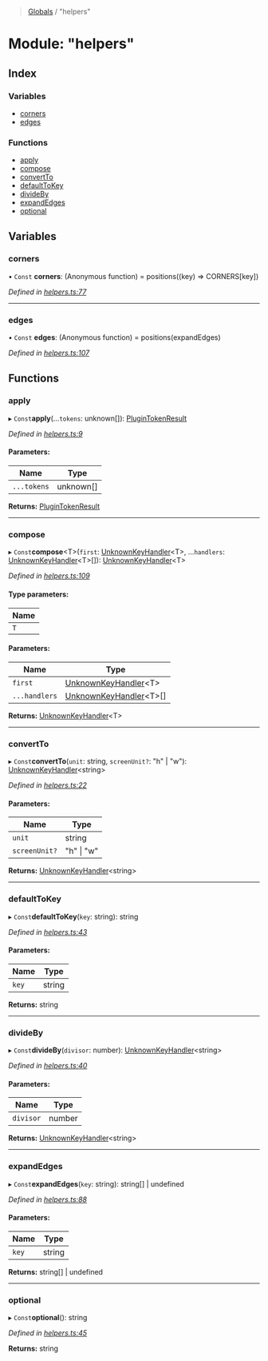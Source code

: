 > [Globals](../README.md) / "helpers"

# Module: "helpers"

## Index

### Variables

* [corners](_helpers_.md#corners)
* [edges](_helpers_.md#edges)

### Functions

* [apply](_helpers_.md#apply)
* [compose](_helpers_.md#compose)
* [convertTo](_helpers_.md#convertto)
* [defaultToKey](_helpers_.md#defaulttokey)
* [divideBy](_helpers_.md#divideby)
* [expandEdges](_helpers_.md#expandedges)
* [optional](_helpers_.md#optional)

## Variables

### corners

• `Const` **corners**: (Anonymous function) = positions((key) => CORNERS[key])

*Defined in [helpers.ts:77](https://github.com/kenoxa/beamwind/blob/main/packages/beamwind/src/helpers.ts#L77)*

___

### edges

• `Const` **edges**: (Anonymous function) = positions(expandEdges)

*Defined in [helpers.ts:107](https://github.com/kenoxa/beamwind/blob/main/packages/beamwind/src/helpers.ts#L107)*

## Functions

### apply

▸ `Const`**apply**(...`tokens`: unknown[]): [PluginTokenResult](_index_.md#plugintokenresult)

*Defined in [helpers.ts:9](https://github.com/kenoxa/beamwind/blob/main/packages/beamwind/src/helpers.ts#L9)*

#### Parameters:

Name | Type |
------ | ------ |
`...tokens` | unknown[] |

**Returns:** [PluginTokenResult](_index_.md#plugintokenresult)

___

### compose

▸ `Const`**compose**\<T>(`first`: [UnknownKeyHandler](_index_.md#unknownkeyhandler)\<T>, ...`handlers`: [UnknownKeyHandler](_index_.md#unknownkeyhandler)\<T>[]): [UnknownKeyHandler](_index_.md#unknownkeyhandler)\<T>

*Defined in [helpers.ts:109](https://github.com/kenoxa/beamwind/blob/main/packages/beamwind/src/helpers.ts#L109)*

#### Type parameters:

Name |
------ |
`T` |

#### Parameters:

Name | Type |
------ | ------ |
`first` | [UnknownKeyHandler](_index_.md#unknownkeyhandler)\<T> |
`...handlers` | [UnknownKeyHandler](_index_.md#unknownkeyhandler)\<T>[] |

**Returns:** [UnknownKeyHandler](_index_.md#unknownkeyhandler)\<T>

___

### convertTo

▸ `Const`**convertTo**(`unit`: string, `screenUnit?`: \"h\" \| \"w\"): [UnknownKeyHandler](_index_.md#unknownkeyhandler)\<string>

*Defined in [helpers.ts:22](https://github.com/kenoxa/beamwind/blob/main/packages/beamwind/src/helpers.ts#L22)*

#### Parameters:

Name | Type |
------ | ------ |
`unit` | string |
`screenUnit?` | \"h\" \| \"w\" |

**Returns:** [UnknownKeyHandler](_index_.md#unknownkeyhandler)\<string>

___

### defaultToKey

▸ `Const`**defaultToKey**(`key`: string): string

*Defined in [helpers.ts:43](https://github.com/kenoxa/beamwind/blob/main/packages/beamwind/src/helpers.ts#L43)*

#### Parameters:

Name | Type |
------ | ------ |
`key` | string |

**Returns:** string

___

### divideBy

▸ `Const`**divideBy**(`divisor`: number): [UnknownKeyHandler](_index_.md#unknownkeyhandler)\<string>

*Defined in [helpers.ts:40](https://github.com/kenoxa/beamwind/blob/main/packages/beamwind/src/helpers.ts#L40)*

#### Parameters:

Name | Type |
------ | ------ |
`divisor` | number |

**Returns:** [UnknownKeyHandler](_index_.md#unknownkeyhandler)\<string>

___

### expandEdges

▸ `Const`**expandEdges**(`key`: string): string[] \| undefined

*Defined in [helpers.ts:88](https://github.com/kenoxa/beamwind/blob/main/packages/beamwind/src/helpers.ts#L88)*

#### Parameters:

Name | Type |
------ | ------ |
`key` | string |

**Returns:** string[] \| undefined

___

### optional

▸ `Const`**optional**(): string

*Defined in [helpers.ts:45](https://github.com/kenoxa/beamwind/blob/main/packages/beamwind/src/helpers.ts#L45)*

**Returns:** string
